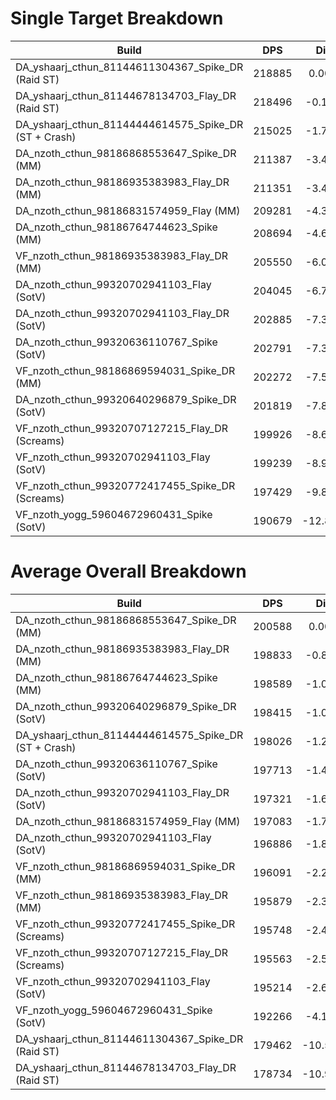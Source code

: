 # Single Target Breakdown
| Build                                                 |  DPS   |  Diff   |
| ----------------------------------------------------- | :----: | :-----: |
| DA_yshaarj_cthun_81144611304367_Spike_DR (Raid ST)    | 218885 |  0.00%  |
| DA_yshaarj_cthun_81144678134703_Flay_DR (Raid ST)     | 218496 | -0.18%  |
| DA_yshaarj_cthun_81144444614575_Spike_DR (ST + Crash) | 215025 | -1.76%  |
| DA_nzoth_cthun_98186868553647_Spike_DR (MM)           | 211387 | -3.43%  |
| DA_nzoth_cthun_98186935383983_Flay_DR (MM)            | 211351 | -3.44%  |
| DA_nzoth_cthun_98186831574959_Flay (MM)               | 209281 | -4.39%  |
| DA_nzoth_cthun_98186764744623_Spike (MM)              | 208694 | -4.66%  |
| VF_nzoth_cthun_98186935383983_Flay_DR (MM)            | 205550 | -6.09%  |
| DA_nzoth_cthun_99320702941103_Flay (SotV)             | 204045 | -6.78%  |
| DA_nzoth_cthun_99320702941103_Flay_DR (SotV)          | 202885 | -7.31%  |
| DA_nzoth_cthun_99320636110767_Spike (SotV)            | 202791 | -7.35%  |
| VF_nzoth_cthun_98186869594031_Spike_DR (MM)           | 202272 | -7.59%  |
| DA_nzoth_cthun_99320640296879_Spike_DR (SotV)         | 201819 | -7.80%  |
| VF_nzoth_cthun_99320707127215_Flay_DR (Screams)       | 199926 | -8.66%  |
| VF_nzoth_cthun_99320702941103_Flay (SotV)             | 199239 | -8.98%  |
| VF_nzoth_cthun_99320772417455_Spike_DR (Screams)      | 197429 | -9.80%  |
| VF_nzoth_yogg_59604672960431_Spike (SotV)             | 190679 | -12.89% |


# Average Overall Breakdown
| Build                                                 |  DPS   |  Diff   |
| ----------------------------------------------------- | :----: | :-----: |
| DA_nzoth_cthun_98186868553647_Spike_DR (MM)           | 200588 |  0.00%  |
| DA_nzoth_cthun_98186935383983_Flay_DR (MM)            | 198833 | -0.87%  |
| DA_nzoth_cthun_98186764744623_Spike (MM)              | 198589 | -1.00%  |
| DA_nzoth_cthun_99320640296879_Spike_DR (SotV)         | 198415 | -1.08%  |
| DA_yshaarj_cthun_81144444614575_Spike_DR (ST + Crash) | 198026 | -1.28%  |
| DA_nzoth_cthun_99320636110767_Spike (SotV)            | 197713 | -1.43%  |
| DA_nzoth_cthun_99320702941103_Flay_DR (SotV)          | 197321 | -1.63%  |
| DA_nzoth_cthun_98186831574959_Flay (MM)               | 197083 | -1.75%  |
| DA_nzoth_cthun_99320702941103_Flay (SotV)             | 196886 | -1.85%  |
| VF_nzoth_cthun_98186869594031_Spike_DR (MM)           | 196091 | -2.24%  |
| VF_nzoth_cthun_98186935383983_Flay_DR (MM)            | 195879 | -2.35%  |
| VF_nzoth_cthun_99320772417455_Spike_DR (Screams)      | 195748 | -2.41%  |
| VF_nzoth_cthun_99320707127215_Flay_DR (Screams)       | 195563 | -2.51%  |
| VF_nzoth_cthun_99320702941103_Flay (SotV)             | 195214 | -2.68%  |
| VF_nzoth_yogg_59604672960431_Spike (SotV)             | 192266 | -4.15%  |
| DA_yshaarj_cthun_81144611304367_Spike_DR (Raid ST)    | 179462 | -10.53% |
| DA_yshaarj_cthun_81144678134703_Flay_DR (Raid ST)     | 178734 | -10.90% |